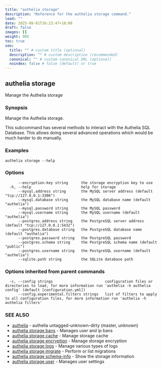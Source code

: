 ```yaml
---
title: "authelia storage"
description: "Reference for the authelia storage command."
lead: ""
date: 2025-08-01T16:23:47+10:00
draft: false
images: []
weight: 905
toc: true
seo:
  title: "" # custom title (optional)
  description: "" # custom description (recommended)
  canonical: "" # custom canonical URL (optional)
  noindex: false # false (default) or true
---
```


## authelia storage

Manage the Authelia storage

### Synopsis

Manage the Authelia storage.

This subcommand has several methods to interact with the Authelia SQL Database. This allows doing several advanced
operations which would be much harder to do manually.


### Examples

```
authelia storage --help
```

### Options

```
      --encryption-key string      the storage encryption key to use
  -h, --help                       help for storage
      --mysql.address string       the MySQL server address (default "tcp://127.0.0.1:3306")
      --mysql.database string      the MySQL database name (default "authelia")
      --mysql.password string      the MySQL password
      --mysql.username string      the MySQL username (default "authelia")
      --postgres.address string    the PostgreSQL server address (default "tcp://127.0.0.1:5432")
      --postgres.database string   the PostgreSQL database name (default "authelia")
      --postgres.password string   the PostgreSQL password
      --postgres.schema string     the PostgreSQL schema name (default "public")
      --postgres.username string   the PostgreSQL username (default "authelia")
      --sqlite.path string         the SQLite database path
```

### Options inherited from parent commands

```
  -c, --config strings                        configuration files or directories to load, for more information run 'authelia -h authelia config' (default [configuration.yml])
      --config.experimental.filters strings   list of filters to apply to all configuration files, for more information run 'authelia -h authelia filters'
```

### SEE ALSO

* [authelia](authelia.md)	 - authelia untagged-unknown-dirty (master, unknown)
* [authelia storage bans](authelia_storage_bans.md)	 - Manages user and ip bans
* [authelia storage cache](authelia_storage_cache.md)	 - Manage storage cache
* [authelia storage encryption](authelia_storage_encryption.md)	 - Manage storage encryption
* [authelia storage logs](authelia_storage_logs.md)	 - Manage various types of logs
* [authelia storage migrate](authelia_storage_migrate.md)	 - Perform or list migrations
* [authelia storage schema-info](authelia_storage_schema-info.md)	 - Show the storage information
* [authelia storage user](authelia_storage_user.md)	 - Manages user settings

